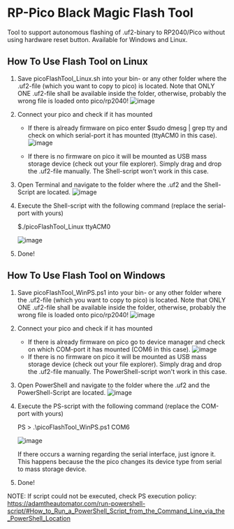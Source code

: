 # RP-Pico Black Magic Flash Tool
Tool to support autonomous flashing of .uf2-binary to RP2040/Pico without using hardware reset button. Available for Windows and Linux.

## How To Use Flash Tool on Linux
1) Save picoFlashTool_Linux.sh into your bin- or any other folder where the .uf2-file (which you want to copy to pico) is located. Note that ONLY ONE .uf2-file shall be available inside the folder, otherwise, probably the wrong file is loaded onto pico/rp2040!
![image](https://user-images.githubusercontent.com/110904384/208932823-8a7dfceb-6da5-46d2-b502-a68919c6da17.png)

2) Connect your pico and check if it has mounted
   - If there is already firmware on pico enter $sudo dmesg | grep tty and check on which serial-port it has mounted (ttyACM0 in this case).
![image](https://user-images.githubusercontent.com/110904384/208932260-d2ba8cc3-b5f9-43b6-954e-f1e3a80ffdda.png)

   - If there is no firmware on pico it will be mounted as USB mass storage device (check out your file explorer). Simply drag and drop the .uf2-file manually. The Shell-script won't work in this case. 
   
3) Open Terminal and navigate to the folder where the .uf2 and the Shell-Script are located.
   ![image](https://user-images.githubusercontent.com/110904384/208933094-f980ba26-048c-4bc2-8cf4-acdf39c8cbad.png)

4) Execute the Shell-script with the following command (replace the serial-port with yours)
   
    $./picoFlashTool_Linux ttyACM0

   ![image](https://user-images.githubusercontent.com/110904384/208934065-46b5a75a-fed1-4da5-a700-927763251dfb.png)

    
5) Done!




## How To Use Flash Tool on Windows
1) Save picoFlashTool_WinPS.ps1 into your bin- or any other folder where the .uf2-file (which you want to copy to pico) is located. Note that ONLY ONE .uf2-file shall be available inside the folder, otherwise, probably the wrong file is loaded onto pico/rp2040!
![image](https://user-images.githubusercontent.com/110904384/208679336-c45725ec-71af-422a-8f11-4f213e0181f6.png)

2) Connect your pico and check if it has mounted
   - If there is already firmware on pico go to device manager and check on which COM-port it has mounted (COM6 in this case).
   ![image](https://user-images.githubusercontent.com/110904384/208672132-c6fb5251-3c28-40d9-8eb4-0dcabc19ccd9.png)
   - If there is no firmware on pico it will be mounted as USB mass storage device (check out your file explorer). Simply drag and drop the .uf2-file manually. The PowerShell-script won't work in this case. 

3) Open PowerShell and navigate to the folder where the .uf2 and the PowerShell-Script are located.
![image](https://user-images.githubusercontent.com/110904384/208679669-3f9a24d6-b09c-4bb6-97e9-0144063329c6.png)
   
4) Execute the PS-script with the following command (replace the COM-port with yours)
   
    PS > .\picoFlashTool_WinPS.ps1 COM6

    ![image](https://user-images.githubusercontent.com/110904384/208678791-c8a31953-9b4e-4091-8f7a-6024bd64e249.png)
    
    If there occurs a warning regarding the serial interface, just ignore it. This happens because the the pico changes its device type from serial to mass storage device. 

5) Done!

NOTE: If script could not be executed, check PS execution policy:
https://adamtheautomator.com/run-powershell-script/#How_to_Run_a_PowerShell_Script_from_the_Command_Line_via_the_PowerShell_Location 

